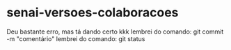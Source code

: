 # senai-versoes-colaboracoes

Deu bastante erro, mas tá dando certo kkk
lembrei do comando: git commit -m "comentário"
lembrei do comando: git status
